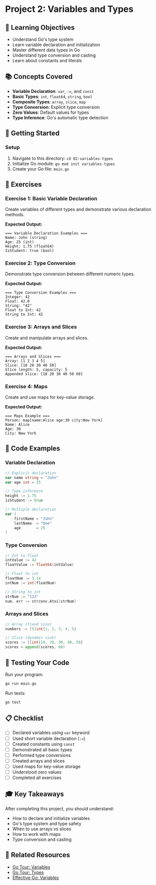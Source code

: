 # Project 2: Variables and Types

## 🎯 Learning Objectives

- Understand Go's type system
- Learn variable declaration and initialization
- Master different data types in Go
- Understand type conversion and casting
- Learn about constants and literals

## 📚 Concepts Covered

- **Variable Declaration**: `var`, `:=`, and `const`
- **Basic Types**: `int`, `float64`, `string`, `bool`
- **Composite Types**: `array`, `slice`, `map`
- **Type Conversion**: Explicit type conversion
- **Zero Values**: Default values for types
- **Type Inference**: Go's automatic type detection

## 🚀 Getting Started

### Setup
1. Navigate to this directory: `cd 02-variables-types`
2. Initialize Go module: `go mod init variables-types`
3. Create your Go file: `main.go`

## 📝 Exercises

### Exercise 1: Basic Variable Declaration
Create variables of different types and demonstrate various declaration methods.

**Expected Output:**
```
=== Variable Declaration Examples ===
Name: John (string)
Age: 25 (int)
Height: 1.75 (float64)
IsStudent: true (bool)
```

### Exercise 2: Type Conversion
Demonstrate type conversion between different numeric types.

**Expected Output:**
```
=== Type Conversion Examples ===
Integer: 42
Float: 42.0
String: "42"
Float to Int: 42
String to Int: 42
```

### Exercise 3: Arrays and Slices
Create and manipulate arrays and slices.

**Expected Output:**
```
=== Arrays and Slices ===
Array: [1 2 3 4 5]
Slice: [10 20 30 40 50]
Slice length: 5, capacity: 5
Appended slice: [10 20 30 40 50 60]
```

### Exercise 4: Maps
Create and use maps for key-value storage.

**Expected Output:**
```
=== Maps Example ===
Person: map[name:Alice age:30 city:New York]
Name: Alice
Age: 30
City: New York
```

## 🔧 Code Examples

### Variable Declaration
```go
// Explicit declaration
var name string = "John"
var age int = 25

// Type inference
height := 1.75
isStudent := true

// Multiple declaration
var (
    firstName = "John"
    lastName  = "Doe"
    age       = 25
)
```

### Type Conversion
```go
// Int to float
intValue := 42
floatValue := float64(intValue)

// Float to int
floatNum := 3.14
intNum := int(floatNum)

// String to int
strNum := "123"
num, err := strconv.Atoi(strNum)
```

### Arrays and Slices
```go
// Array (fixed size)
numbers := [5]int{1, 2, 3, 4, 5}

// Slice (dynamic size)
scores := []int{10, 20, 30, 40, 50}
scores = append(scores, 60)
```

## 🧪 Testing Your Code

Run your program:
```bash
go run main.go
```

Run tests:
```bash
go test
```

## 📋 Checklist

- [ ] Declared variables using `var` keyword
- [ ] Used short variable declaration (`:=`)
- [ ] Created constants using `const`
- [ ] Demonstrated all basic types
- [ ] Performed type conversions
- [ ] Created arrays and slices
- [ ] Used maps for key-value storage
- [ ] Understood zero values
- [ ] Completed all exercises

## 🎓 Key Takeaways

After completing this project, you should understand:
- How to declare and initialize variables
- Go's type system and type safety
- When to use arrays vs slices
- How to work with maps
- Type conversion and casting

## 🔗 Related Resources

- [Go Tour: Variables](https://tour.golang.org/basics/8)
- [Go Tour: Types](https://tour.golang.org/basics/11)
- [Effective Go: Variables](https://golang.org/doc/effective_go.html#variables)